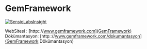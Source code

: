 # GemFramework
[![SensioLabsInsight](https://insight.sensiolabs.com/projects/a364e26d-8ebd-48d2-94d0-ffc147f92039/big.png)](https://insight.sensiolabs.com/projects/a364e26d-8ebd-48d2-94d0-ffc147f92039)

WebSitesi : [http:://www.gemframework.com](GemFramework)
Dökümantasyon: [http:://www.gemframework.com/dokumantasyon](GemFramework Dökümantasyon)

